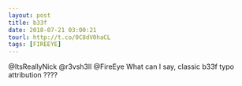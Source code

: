 ```yaml
---
layout: post
title: b33f
date: 2018-07-21 03:00:21
tourl: http://t.co/0C8dV0haCL
tags: [FIREEYE]
---
```

@ItsReallyNick @r3vsh3ll @FireEye What can I say, classic b33f typo attribution ????